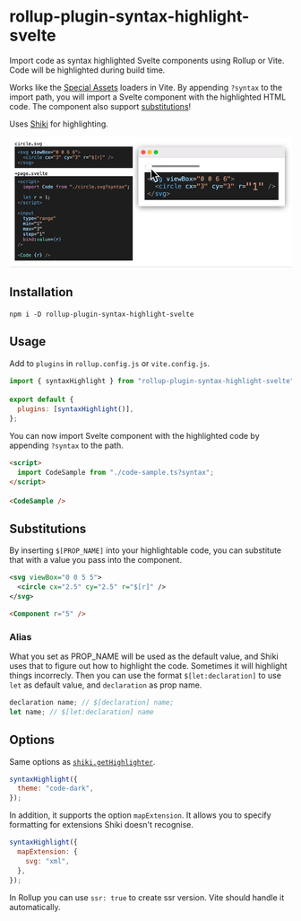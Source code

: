 # rollup-plugin-syntax-highlight-svelte

Import code as syntax highlighted Svelte components using Rollup or Vite. Code will be highlighted during build time.

Works like the [Special Assets](https://vitejs.dev/guide/features.html#static-assets) loaders in Vite. By appending `?syntax` to the import path, you will import a Svelte component with the highlighted HTML code. The component also support [substitutions](#substitutions)!

Uses [Shiki](https://github.com/shikijs/shiki) for highlighting.

![code demo](./assets/demo.gif)

## Installation

```
npm i -D rollup-plugin-syntax-highlight-svelte
```

## Usage

Add to `plugins` in `rollup.config.js` or `vite.config.js`.

```js
import { syntaxHighlight } from "rollup-plugin-syntax-highlight-svelte";

export default {
  plugins: [syntaxHighlight()],
};
```

You can now import Svelte component with the highlighted code by appending `?syntax` to the path.

```html
<script>
  import CodeSample from "./code-sample.ts?syntax";
</script>

<CodeSample />
```

## Substitutions

By inserting `$[PROP_NAME]` into your highlightable code, you can substitute that with a value you pass into the component.

```xml
<svg viewBox="0 0 5 5">
  <circle cx="2.5" cy="2.5" r="$[r]" />
</svg>
```

```html
<Component r="5" />
```

### Alias

What you set as PROP_NAME will be used as the default value, and Shiki uses that to figure out how to highlight the code. Sometimes it will highlight things incorrecly. Then you can use the format `$[let:declaration]` to use `let` as default value, and `declaration` as prop name.

```js
declaration name; // $[declaration] name;
let name; // $[let:declaration] name
```

## Options

Same options as [`shiki.getHighlighter`](https://shiki.matsu.io).

```js
syntaxHighlight({
  theme: "code-dark",
});
```

In addition, it supports the option `mapExtension`. It allows you to specify formatting for extensions Shiki doesn't recognise.

```js
syntaxHighlight({
  mapExtension: {
    svg: "xml",
  },
});
```

In Rollup you can use `ssr: true` to create ssr version. Vite should handle it automatically.
